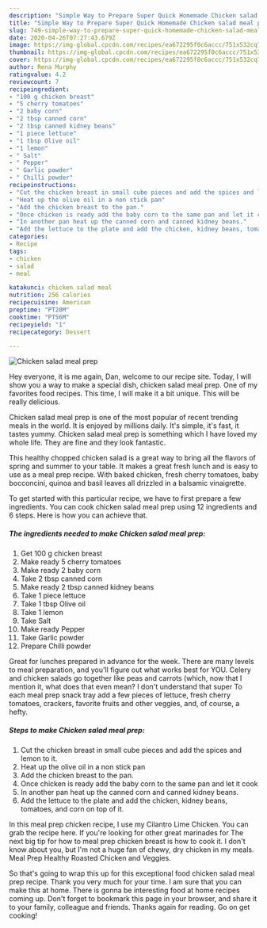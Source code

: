 ```yaml
---
description: "Simple Way to Prepare Super Quick Homemade Chicken salad meal prep"
title: "Simple Way to Prepare Super Quick Homemade Chicken salad meal prep"
slug: 749-simple-way-to-prepare-super-quick-homemade-chicken-salad-meal-prep
date: 2020-04-26T07:27:43.679Z
image: https://img-global.cpcdn.com/recipes/ea672295f0c6accc/751x532cq70/chicken-salad-meal-prep-recipe-main-photo.jpg
thumbnail: https://img-global.cpcdn.com/recipes/ea672295f0c6accc/751x532cq70/chicken-salad-meal-prep-recipe-main-photo.jpg
cover: https://img-global.cpcdn.com/recipes/ea672295f0c6accc/751x532cq70/chicken-salad-meal-prep-recipe-main-photo.jpg
author: Rena Murphy
ratingvalue: 4.2
reviewcount: 7
recipeingredient:
- "100 g chicken breast"
- "5 cherry tomatoes"
- "2 baby corn"
- "2 tbsp canned corn"
- "2 tbsp canned kidney beans"
- "1 piece lettuce"
- "1 tbsp Olive oil"
- "1 lemon"
- " Salt"
- " Pepper"
- " Garlic powder"
- " Chilli powder"
recipeinstructions:
- "Cut the chicken breast in small cube pieces and add the spices and lemon to it."
- "Heat up the olive oil in a non stick pan"
- "Add the chicken breast to the pan."
- "Once chicken is ready add the baby corn to the same pan and let it cook"
- "In another pan heat up the canned corn and canned kidney beans."
- "Add the lettuce to the plate and add the chicken, kidney beans, tomatoes, and corn on top of it."
categories:
- Recipe
tags:
- chicken
- salad
- meal

katakunci: chicken salad meal 
nutrition: 256 calories
recipecuisine: American
preptime: "PT20M"
cooktime: "PT56M"
recipeyield: "1"
recipecategory: Dessert

---
```



![Chicken salad meal prep](https://img-global.cpcdn.com/recipes/ea672295f0c6accc/751x532cq70/chicken-salad-meal-prep-recipe-main-photo.jpg)

Hey everyone, it is me again, Dan, welcome to our recipe site. Today, I will show you a way to make a special dish, chicken salad meal prep. One of my favorites food recipes. This time, I will make it a bit unique. This will be really delicious.

Chicken salad meal prep is one of the most popular of recent trending meals in the world. It is enjoyed by millions daily. It's simple, it's fast, it tastes yummy. Chicken salad meal prep is something which I have loved my whole life. They are fine and they look fantastic.

This healthy chopped chicken salad is a great way to bring all the flavors of spring and summer to your table. It makes a great fresh lunch and is easy to use as a meal prep recipe. With baked chicken, fresh cherry tomatoes, baby bocconcini, quinoa and basil leaves all drizzled in a balsamic vinaigrette.


To get started with this particular recipe, we have to first prepare a few ingredients. You can cook chicken salad meal prep using 12 ingredients and 6 steps. Here is how you can achieve that.

<!--inarticleads1-->

##### The ingredients needed to make Chicken salad meal prep:

1. Get 100 g chicken breast
1. Make ready 5 cherry tomatoes
1. Make ready 2 baby corn
1. Take 2 tbsp canned corn
1. Make ready 2 tbsp canned kidney beans
1. Take 1 piece lettuce
1. Take 1 tbsp Olive oil
1. Take 1 lemon
1. Take  Salt
1. Make ready  Pepper
1. Take  Garlic powder
1. Prepare  Chilli powder


Great for lunches prepared in advance for the week. There are many levels to meal preparation, and you&#39;ll figure out what works best for YOU. Celery and chicken salads go together like peas and carrots (which, now that I mention it, what does that even mean? I don&#39;t understand that super To each meal prep snack tray add a few pieces of lettuce, fresh cherry tomatoes, crackers, favorite fruits and other veggies, and, of course, a hefty. 

<!--inarticleads2-->

##### Steps to make Chicken salad meal prep:

1. Cut the chicken breast in small cube pieces and add the spices and lemon to it.
1. Heat up the olive oil in a non stick pan
1. Add the chicken breast to the pan.
1. Once chicken is ready add the baby corn to the same pan and let it cook
1. In another pan heat up the canned corn and canned kidney beans.
1. Add the lettuce to the plate and add the chicken, kidney beans, tomatoes, and corn on top of it.


In this meal prep chicken recipe, I use my Cilantro Lime Chicken. You can grab the recipe here. If you&#39;re looking for other great marinades for The next big tip for how to meal prep chicken breast is how to cook it. I don&#39;t know about you, but I&#39;m not a huge fan of chewy, dry chicken in my meals. Meal Prep Healthy Roasted Chicken and Veggies. 

So that's going to wrap this up for this exceptional food chicken salad meal prep recipe. Thank you very much for your time. I am sure that you can make this at home. There is gonna be interesting food at home recipes coming up. Don't forget to bookmark this page in your browser, and share it to your family, colleague and friends. Thanks again for reading. Go on get cooking!
